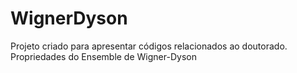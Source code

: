 # WignerDyson
Projeto criado para apresentar códigos relacionados ao doutorado.
Propriedades do Ensemble de Wigner-Dyson
